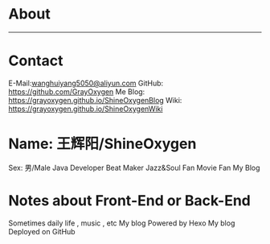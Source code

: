 # About
---

# Contact

E-Mail:wanghuiyang5050@aliyun.com
GitHub: https://github.com/GrayOxygen
Me
Blog: https://grayoxygen.github.io/ShineOxygenBlog
Wiki: https://grayoxygen.github.io/ShineOxygenWiki

# Name: 王辉阳/ShineOxygen
Sex: 男/Male
Java Developer
Beat Maker
Jazz&Soul Fan
Movie Fan
My Blog

# Notes about Front-End or Back-End
Sometimes daily life , music , etc
My blog Powered by Hexo
My blog Deployed on GitHub

 


